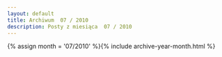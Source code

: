 ```yaml
---
layout: default
title: Archiwum  07 / 2010
description: Posty z miesiąca  07 / 2010
---
```

{% assign month = '07/2010' %}{% include archive-year-month.html %}
